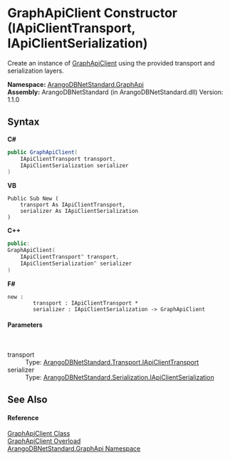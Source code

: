 # GraphApiClient Constructor (IApiClientTransport, IApiClientSerialization)
 

Create an instance of <a href="fbeb06c2-7ca5-a17a-b0c2-96abac64dfaa">GraphApiClient</a> using the provided transport and serialization layers.

**Namespace:**&nbsp;<a href="5db3e172-88fa-722f-6e7f-25b7310b3db3">ArangoDBNetStandard.GraphApi</a><br />**Assembly:**&nbsp;ArangoDBNetStandard (in ArangoDBNetStandard.dll) Version: 1.1.0

## Syntax

**C#**<br />
``` C#
public GraphApiClient(
	IApiClientTransport transport,
	IApiClientSerialization serializer
)
```

**VB**<br />
``` VB
Public Sub New ( 
	transport As IApiClientTransport,
	serializer As IApiClientSerialization
)
```

**C++**<br />
``` C++
public:
GraphApiClient(
	IApiClientTransport^ transport, 
	IApiClientSerialization^ serializer
)
```

**F#**<br />
``` F#
new : 
        transport : IApiClientTransport * 
        serializer : IApiClientSerialization -> GraphApiClient
```


#### Parameters
&nbsp;<dl><dt>transport</dt><dd>Type: <a href="195ac3ac-9de2-b86f-d7e0-b5076c107a46">ArangoDBNetStandard.Transport.IApiClientTransport</a><br /></dd><dt>serializer</dt><dd>Type: <a href="8afa0c20-3690-8419-d6b6-ff75217e76ce">ArangoDBNetStandard.Serialization.IApiClientSerialization</a><br /></dd></dl>

## See Also


#### Reference
<a href="fbeb06c2-7ca5-a17a-b0c2-96abac64dfaa">GraphApiClient Class</a><br /><a href="3f5e7d85-5b5e-f416-2db1-64df38ec4d49">GraphApiClient Overload</a><br /><a href="5db3e172-88fa-722f-6e7f-25b7310b3db3">ArangoDBNetStandard.GraphApi Namespace</a><br />